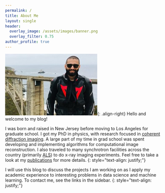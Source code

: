 ```yaml
---
permalink: /
title: About Me
layout: single
header:
  overlay_image: /assets/images/banner.png
  overlay_filter: 0.75
author_profile: true
---
```


![bixby bridge](/assets/images/about_me.jpg){: .align-right} Hello and welcome to my blog!  

I was born and raised in New Jersey before moving to Los Angeles for graduate school. I got my PhD in physics, with research focused in [coherent diffraction imaging](https://en.wikipedia.org/wiki/Coherent_diffraction_imaging).
A large part of my time in grad school was spent developing and implementing algorithms for computational image reconstruction. I also traveled to many synchrotron facilities across the country (primarily [ALS](https://als.lbl.gov/)) to do x-ray imaging experiments. Feel free to take a look at my [publications](https://scholar.google.com/citations?hl=en&user=48vmZ5IAAAAJ) for more details.
{: style="text-align: justify;"}

I will use this blog to discuss the projects I am working on as I apply my academic experience to interesting problems in data science and machine learning. To contact me, see the links in the sidebar.
{: style="text-align: justify;"}
